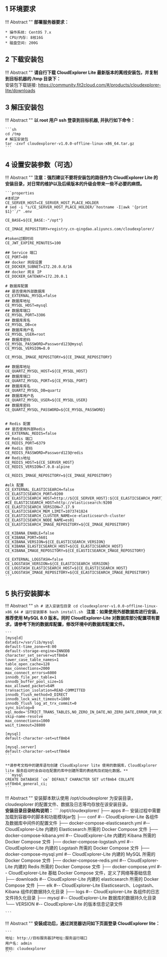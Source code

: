 ## 1 环境要求

!!! Abstract ""
    **部署服务器要求：**

    * 操作系统: CentOS 7.x
    * CPU/内存: 8核16G
    * 磁盘空间: 200G
  

## 2 下载安装包

!!! Abstract ""
    **请自行下载 CloudExplorer Lite 最新版本的离线安装包，并复制到目标机器的 /tmp 目录下：**  
    安装包下载链接: https://community.fit2cloud.com/#/products/cloudexplorer-lite/downloads

## 3 解压安装包

!!! Abstract ""
    **以 root 用户 ssh 登录到目标机器, 并执行如下命令：**  

    ```sh
    cd /tmp
    # 解压安装包
    tar -zxvf cloudexplorer-v1.0.0-offline-linux-x86_64.tar.gz
    ```

## 4 设置安装参数（可选）

!!! Abstract ""
	**注意：强烈建议不要将安装包的路径作为 CloudExplorer Lite 的安装目录，对日常的维护以及后续版本的升级会带来一些不必要的麻烦。**  

    ```properties
    #本机IP
    CE_SERVER_HOST=CE_SERVER_HOST_PLACE_HOLDER
    # sed -i "s/CE_SERVER_HOST_PLACE_HOLDER/`hostname -I|awk '{print $1}'`/" .env

    CE_BASE=${CE_BASE:-"/opt"}

    CE_IMAGE_REPOSITORY=registry.cn-qingdao.aliyuncs.com/cloudexplorer/

    #token过期时间
    CE_JWT_EXPIRE_MINUTES=100

    ## Service 端口
    CE_PORT=80
    ## docker 网段设置
    CE_DOCKER_SUBNET=172.20.0.0/16
    ## docker 网关 IP
    CE_DOCKER_GATEWAY=172.20.0.1

    # 数据库配置
    ## 是否使用外部数据库
    CE_EXTERNAL_MYSQL=false
    ## 数据库地址
    CE_MYSQL_HOST=mysql
    ## 数据库端口
    CE_MYSQL_PORT=3306
    ## 数据库库名
    CE_MYSQL_DB=ce
    ## 数据库用户名
    CE_MYSQL_USER=root
    ## 数据库密码
    CE_MYSQL_PASSWORD=Password123@mysql
    CE_MYSQL_VERSION=8.0

    CE_MYSQL_IMAGE_REPOSITORY=${CE_IMAGE_REPOSITORY}

    ## 数据库地址
    CE_QUARTZ_MYSQL_HOST=${CE_MYSQL_HOST}
    ## 数据库端口
    CE_QUARTZ_MYSQL_PORT=${CE_MYSQL_PORT}
    ## 数据库库名
    CE_QUARTZ_MYSQL_DB=quartz
    ## 数据库用户名
    CE_QUARTZ_MYSQL_USER=${CE_MYSQL_USER}
    ## 数据库密码
    CE_QUARTZ_MYSQL_PASSWORD=${CE_MYSQL_PASSWORD}


    # Redis 配置
    ## 是否使用外部Redis
    CE_EXTERNAL_REDIS=false
    ## Redis 端口
    CE_REDIS_PORT=6379
    ## Redis 密码
    CE_REDIS_PASSWORD=Password123@redis
    ## Redis地址
    CE_REDIS_HOST=${CE_SERVER_HOST}
    CE_REDIS_VERSION=7.0.8-alpine

    CE_REDIS_IMAGE_REPOSITORY=${CE_IMAGE_REPOSITORY}

    #elk 配置
    CE_EXTERNAL_ELASTICSEARCH=false
    CE_ELASTICSEARCH_PORT=9200
    CE_ELASTICSEARCH_HOST=http://${CE_SERVER_HOST}:${CE_ELASTICSEARCH_PORT}
    #CE_ELASTICSEARCH_HOST=http://elasticsearch:9200
    CE_ELASTICSEARCH_VERSION=7.17.9
    CE_ELASTICSEARCH_MEM_LIMIT=1073741824
    CE_ELASTICSEARCH_CLUSTER_NAME=ce-elasticsearch-cluster
    CE_ELASTICSEARCH_NODE_NAME=es01
    CE_ELASTICSEARCH_IMAGE_REPOSITORY=${CE_IMAGE_REPOSITORY}

    CE_KIBANA_ENABLE=false
    CE_KIBANA_PORT=5601
    CE_KIBANA_VERSION=${CE_ELASTICSEARCH_VERSION}
    CE_KIBANA_ELASTICSEARCH_HOST=${CE_ELASTICSEARCH_HOST}
    CE_KIBANA_IMAGE_REPOSITORY=${CE_ELASTICSEARCH_IMAGE_REPOSITORY}

    CE_EXTERNAL_LOGSTASH=false
    CE_LOGSTASH_VERSION=${CE_ELASTICSEARCH_VERSION}
    CE_LOGSTASH_ELASTICSEARCH_HOST=${CE_ELASTICSEARCH_HOST}
    CE_LOGSTASH_IMAGE_REPOSITORY=${CE_ELASTICSEARCH_IMAGE_REPOSITORY}
    ```

## 5 执行安装脚本

!!! Abstract ""
    ```sh
    # 进入安装包目录
    cd cloudexplorer-v1.0.0-offline-linux-x86_64
    # 运行安装脚本
    bash install.sh
    ```
    **注意：如果使用外部数据库进行安装，推荐使用 MySQL 8.0 版本。同时 CloudExplorer-Lite 对数据库部分配置项有要求，请参考下附的数据库配置，修改环境中的数据库配置文件。**

    ```
    [mysqld]
    datadir=/var/lib/mysql
    default-time_zone=+8:00
    default-storage-engine=INNODB
    character_set_server=utf8mb4
    lower_case_table_names=1
    table_open_cache=128
    max_connections=2000
    max_connect_errors=6000
    innodb_file_per_table=1
    innodb_buffer_pool_size=1G
    max_allowed_packet=64M
    transaction_isolation=READ-COMMITTED
    innodb_flush_method=O_DIRECT
    innodb_lock_wait_timeout=1800
    innodb_flush_log_at_trx_commit=0
    sync_binlog=0
    sql_mode='STRICT_TRANS_TABLES,NO_ZERO_IN_DATE,NO_ZERO_DATE,ERROR_FOR_DIVISION_BY_ZERO,NO_ENGINE_SUBSTITUTION'
    skip-name-resolve
    max_connections=1000
    wait_timeout=28800

    [mysql]
    default-character-set=utf8mb4

    [mysql.server]
    default-character-set=utf8mb4
	```

    **请参考文档中的建库语句创建 CloudExplorer lite 使用的数据库，CloudExplorer lite 服务启动时会自动在配置的库中创建所需的表结构及初始化数据。**
    ```mysql
    CREATE DATABASE `ce` DEFAULT CHARACTER SET utf8mb4 COLLATE utf8mb4_general_ci;
    ```

!!! Abstract ""
    安装脚本默认使用 /opt/cloudexplorer 为安装目录，cloudexplorer 的配置文件、数据及日志等均存放在该安装目录。  
    **安装目录目录结构说明：**
    ```
    /opt/cloudexplorer/
    ├── apps                                        #-- 安装过程中需要加载到容器中的脚本和功能模块jar包
    ├── conf                                        #-- CloudExplorer-Lite 各组件及数据库中间件的配置文件
    ├── docker-compose-elasticsearch.yml            #-- CloudExplorer-Lite 内建的 Elasticsearch 所需的 Docker Compose 文件
    ├── docker-compose-kibana.yml                   #-- CloudExplorer-Lite 内建的 Kibana 所需的 Docker Compose 文件
    ├── docker-compose-logstash.yml                 #-- CloudExplorer-Lite 内建的 Logstash 所需的 Docker Compose 文件
    ├── docker-compose-mysql.yml                    #-- CloudExplorer-Lite 内建的 MySQL 所需的 Docker Compose 文件
    ├── docker-compose-redis.yml                    #-- CloudExplorer-Lite 内建的 Redis 所需的 Docker Compose 文件
    ├── docker-compose.yml                          #-- CloudExplorer-Lite 基础 Docker Compose 文件，定义了网络等基础信息
    ├── downloads                                   #-- CloudExplorer-Lite 内建的 elasticsearch 所需的 Docker Compose 文件
    ├── elk                                         #-- CloudExplorer-Lite Elasticsearch、Logstash、Kibana 组件的数据持久化目录
    ├── logs                                        #-- CloudExplorer-Lite 各组件的日志文件持久化目录
    ├── mysql                                       #-- CloudExplorer-Lite 数据库的数据持久化目录
    └── VERSION                                     #-- CloudExplorer-Lite 的版本信息记录文件

    ```
!!! Abstract ""
    **安装成功后，通过浏览器访问如下页面登录 CloudExplorer lite：**

    ```
    地址: http://目标服务器IP地址:服务运行端口
    用户名: admin
    密码: cloudexplorer
    ```

